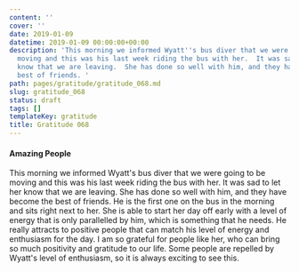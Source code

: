 ```yaml
---
content: ''
cover: ''
date: 2019-01-09
datetime: 2019-01-09 00:00:00+00:00
description: 'This morning we informed Wyatt''s bus diver that we were going to be
  moving and this was his last week riding the bus with her.  It was sad to let her
  know that we are leaving.  She has done so well with him, and they have become the
  best of friends. '
path: pages/gratitude/gratitude_068.md
slug: gratitude_068
status: draft
tags: []
templateKey: gratitude
title: Gratitude 068
---
```


#### Amazing People

This morning we informed Wyatt's bus diver that we were going to be moving and this was his last week riding the bus with her.  It was sad to let her know that we are leaving.  She has done so well with him, and they have become the best of friends.  He is the first one on the bus in the morning and sits right next to her.  She is able to start her day off early with a level of energy that is only parallelled by him, which is something that he needs.  He really attracts to positive people that can match his level of energy and enthusiasm for the day.  I am so grateful for people like her, who can bring so much positivity and gratitude to our life.  Some people are repelled by Wyatt's level of enthusiasm, so it is always exciting to see this.